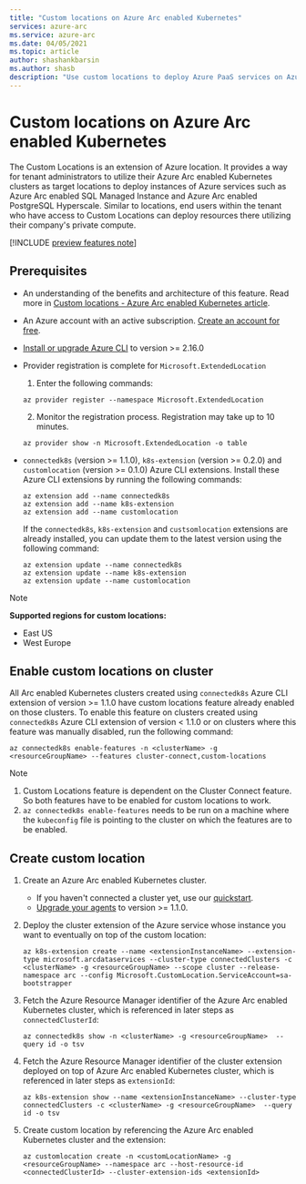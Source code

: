 ```yaml
---
title: "Custom locations on Azure Arc enabled Kubernetes"
services: azure-arc
ms.service: azure-arc
ms.date: 04/05/2021
ms.topic: article
author: shashankbarsin
ms.author: shasb
description: "Use custom locations to deploy Azure PaaS services on Azure Arc enabled Kubernetes clusters"
---
```


# Custom locations on Azure Arc enabled Kubernetes

The Custom Locations is an extension of Azure location. It provides a way for tenant administrators to utilize their Azure Arc enabled Kubernetes clusters as target locations to deploy instances of Azure services such as Azure Arc enabled SQL Managed Instance and Azure Arc enabled PostgreSQL Hyperscale. Similar to locations, end users within the tenant who have access to Custom Locations can deploy resources there utilizing their company's private compute.

[!INCLUDE [preview features note](./includes/preview/preview-callout.md)]

## Prerequisites

- An understanding of the benefits and architecture of this feature. Read more in [Custom locations - Azure Arc enabled Kubernetes article](conceptual-custom-locations.md).
- An Azure account with an active subscription. [Create an account for free](https://azure.microsoft.com/free/?WT.mc_id=A261C142F).

- [Install or upgrade Azure CLI](https://docs.microsoft.com/cli/azure/install-azure-cli) to version >= 2.16.0

- Provider registration is complete for `Microsoft.ExtendedLocation`
    1. Enter the following commands:
    
    ```azurecli
    az provider register --namespace Microsoft.ExtendedLocation
    ```

    2. Monitor the registration process. Registration may take up to 10 minutes.
    
    ```azurecli
    az provider show -n Microsoft.ExtendedLocation -o table
    ```

- `connectedk8s` (version >= 1.1.0), `k8s-extension` (version >= 0.2.0) and `customlocation` (version >= 0.1.0) Azure CLI extensions. Install these Azure CLI extensions by running the following commands:
  
    ```azurecli
    az extension add --name connectedk8s
    az extension add --name k8s-extension
    az extension add --name customlocation
    ```
    
    If the `connectedk8s`, `k8s-extension` and `custsomlocation` extensions are already installed, you can update them to the latest version using the following command:

    ```azurecli
    az extension update --name connectedk8s
    az extension update --name k8s-extension
    az extension update --name customlocation
    ```

>[!NOTE]
>**Supported regions for custom locations:**
>* East US
>* West Europe

## Enable custom locations on cluster

All Arc enabled Kubernetes clusters created using `connectedk8s` Azure CLI extension of version >= 1.1.0 have custom locations feature already enabled on those clusters. To enable this feature on clusters created using `connectedk8s` Azure CLI extension of version < 1.1.0 or on clusters where this feature was manually disabled, run the following command:

```console
az connectedk8s enable-features -n <clusterName> -g <resourceGroupName> --features cluster-connect,custom-locations
```

> [!NOTE]
> 1. Custom Locations feature is dependent on the Cluster Connect feature. So both features have to be enabled for custom locations to work.
> 2. `az connectedk8s enable-features` needs to be run on a machine where the `kubeconfig` file is pointing to the cluster on which the features are to be enabled.

## Create custom location

1. Create an Azure Arc enabled Kubernetes cluster.
    - If you haven't connected a cluster yet, use our [quickstart](quickstart-connect-cluster.md).
    - [Upgrade your agents](agent-upgrade.md#manually-upgrade-agents) to version >= 1.1.0.

1. Deploy the cluster extension of the Azure service whose instance you want to eventually on top of the custom location:

    ```azurecli
    az k8s-extension create --name <extensionInstanceName> --extension-type microsoft.arcdataservices --cluster-type connectedClusters -c <clusterName> -g <resourceGroupName> --scope cluster --release-namespace arc --config Microsoft.CustomLocation.ServiceAccount=sa-bootstrapper
    ```

1. Fetch the Azure Resource Manager identifier of the Azure Arc enabled Kubernetes cluster, which is referenced in later steps as `connectedClusterId`:

    ```azurecli
    az connectedk8s show -n <clusterName> -g <resourceGroupName>  --query id -o tsv
    ```

1. Fetch the Azure Resource Manager identifier of the cluster extension deployed on top of Azure Arc enabled Kubernetes cluster, which is referenced in later steps as `extensionId`:

    ```azurecli
    az k8s-extension show --name <extensionInstanceName> --cluster-type connectedClusters -c <clusterName> -g <resourceGroupName>  --query id -o tsv
    ```

1. Create custom location by referencing the Azure Arc enabled Kubernetes cluster and the extension:

    ```azurecli
    az customlocation create -n <customLocationName> -g <resourceGroupName> --namespace arc --host-resource-id <connectedClusterId> --cluster-extension-ids <extensionId>
    ```